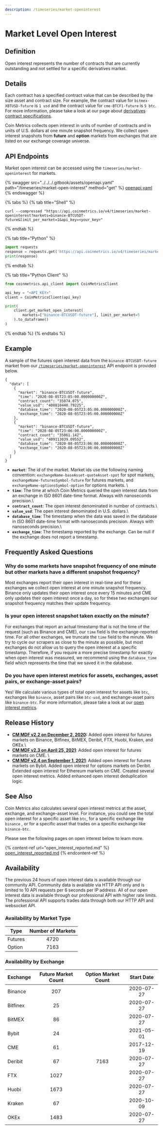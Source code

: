 ```yaml
---
description: /timeseries/market-openinterest
---
```


# Market Level Open Interest

## **Definition**

Open interest represents the number of contracts that are currently outstanding and not settled for a specific derivatives market.

## Details

Each contract has a specified contract value that can be described by the size asset and contract size. For example, the contract value for `bitmex-XBTUSD-future` is `1 usd` and the contract value for `cme-BTCF1-future` is `5 btc`. For more information, please take a look at our page about [derivatives contract specifications](../market-metadata.md).

Coin Metrics collects open interest in units of number of contracts and in units of U.S. dollars at one minute snapshot frequency. We collect open interest snapshots from **future** and **option** markets from exchanges that are listed on our exchange coverage universe.

## API Endpoints


Market open interest can be accessed using the `timeseries/market-openinterest` for markets.

{% swagger src="../../../.gitbook/assets/openapi.yaml" path="/timeseries/market-open-interest" method="get" %}
[openapi.yaml](../../../.gitbook/assets/openapi.yaml)
{% endswagger %}

{% tabs %}
{% tab title="Shell" %}
```shell
curl --compressed "https://api.coinmetrics.io/v4/timeseries/market-openinterest?markets=binance-BTCUSDT-future&limit_per_market=1&api_key=<your_key>"
```
{% endtab %}

{% tab title="Python" %}
```python
import requests
response = requests.get('https://api.coinmetrics.io/v4/timeseries/market-openinterest?markets=binance-BTCUSDT-future&limit_per_market=1&api_key=<your_key>').json()
print(response)
```
{% endtab %}

{% tab title="Python Client" %}
```python
from coinmetrics.api_client import CoinMetricsClient

api_key = "<API_KEY>"
client = CoinMetricsClient(api_key)

print(
    client.get_market_open_interest(
        markets=["binance-BTCUSDT-future"], limit_per_market=5
    ).to_dataframe()
)
```
{% endtab %}
{% endtabs %}


## **Example**

A sample of the futures open interest data from the `binance-BTCUSDT-future` market from our [`/timeseries/market-openinterest`](https://docs.coinmetrics.io/api/v4#operation/getTimeseriesMarketOpenIntereset) API endpoint is provided below.

```
{
  "data": [
    {
      "market": "binance-BTCUSDT-future",
      "time": "2020-08-05T23:05:00.000000000Z",
      "contract_count": "35074.075",
      "value_usd": "408810440.79225",
      "database_time": "2020-08-05T23:05:00.000000000Z",
      "exchange_time": "2020-08-05T23:05:00.000000000Z"
    },
    {
      "market": "binance-BTCUSDT-future",
      "time": "2020-08-05T23:06:00.000000000Z",
      "contract_count": "35061.142",
      "value_usd": "409113039.09552",
      "database_time": "2020-08-05T23:06:00.000000000Z",
      "exchange_time": "2020-08-05T23:06:00.000000000Z"
    }
  ]
}
```

* **`market`**: The id of the market. Market ids use the following naming convention: `exchangeName-baseAsset-quoteAsset-spot` for spot markets, `exchangeName-futuresSymbol-future` for futures markets, and `exchangeName-optionsSymbol-option` for options markets. \\
* **`time`**: The time at which Coin Metrics queried the open interest data from an exchange in ISO 8601 date-time format. Always with nanoseconds precision.\\
* **`contract_count`**: The open interest denominated in number of contracts.\\
* **`value_usd`**: The open interest denominated in U.S. dollars.\\
* **`database_time`**: The timestamp when the data was saved in the database in ISO 8601 date-time format with nanoseconds precision. Always with nanoseconds precision.\\
* **`exchange_time`**: The timestamp reported by the exchange. Can be null if the exchange does not report a timestamp.

## Frequently Asked Questions

### **Why do some markets have snapshot frequency of one minute but other markets have a different snapshot frequency?**

Most exchanges report their open interest in real-time and for these exchanges we collect open interest at one minute snapshot frequency. Binance only updates their open interest once every 15 minutes and CME only updates their open interest once a day, so for these two exchanges our snapshot frequency matches their update frequency.

### **Is your open interest snapshot taken exactly on the minute?**

For exchanges that report an actual timestamp that is not the time of the request (such as Binance and CME), our `time` field is the exchange-reported time. For all other exchanges, we truncate the `time` field to the minute. We try to cycle our scrapers as close to the minute as possible, but most exchanges do not allow us to query the open interest at a specific timestamp. Therefore, if you require a more precise timestamp for exactly when open interest was measured, we recommend using the `database_time` field which represents the time that we saved it in the database.

### **Do you have open interest metrics for assets, exchanges, asset pairs, or exchange-asset pairs?**

Yes! We calculate various types of total open interest for assets like `btc`, exchanges like `binance`, asset pairs like `btc-usd`, and exchange-asset pairs like `binance-btc`. For more information, please take a look at our [open interest metrics](open\_interest\_reported.md).

## Release History

* [**CM MDF v2.2 on December 2, 2020**](https://coinmetrics.io/cm-market-data-feed-futures-data-expansion/)**:** Added open interest for futures markets on Binance, Bitfinex, BitMEX, Deribit, FTX, Huobi, Kraken, and OKEx.\\
* [**CM MDF v2.3 on April 25, 2021**](https://coinmetrics.io/cm-market-data-feed-v2-3-release-notes/): Added open interest for futures markets on CME. \\
* [**CM MDF v2.4 on September 1, 2021**](https://coinmetrics.io/cm-market-data-feed-v2-4-release-notes/): Added open interest for futures markets on Bybit. Added open interest for options markets on Deribit. Extended open interest for Ethereum markets on CME. Created several open interest metrics. Added enhanced open interest deduplication logic.

## See Also

Coin Metrics also calculates several open interest metrics at the asset, exchange, and exchange-asset level. For instance, you could see the total open interest for a specific asset like `btc`, for a specific exchange like `binance` , or for a specific asset that trades on a specific exchange like `binance-btc`.

Please see the following pages on open interest below to learn more.

{% content-ref url="open_interest_reported.md" %}
[open\_interest\_reported.md](open\_interest\_reported.md)
{% endcontent-ref %}

## **Availability**

The previous 24 hours of open interest data is available through our community API. Community data is available via HTTP API only and is limited to 10 API requests per 6 seconds per IP address. All of our open interest data is available through our professional API with higher rate limits. The professional API supports trades data through both our HTTP API and websocket API.

### Availability by Market Type

| Type    | Number of Markets |
| ------- | :---------------: |
| Futures |        4720       |
| Option  |        7163       |

### Availability by Exchange

| Exchange | Future Market Count | Option Market Count | Start Date |
| -------- | :-----------------: | :-----------------: | :--------: |
| Binance  |         207         |                     | 2020-07-27 |
| Bitfinex |          25         |                     | 2020-07-27 |
| BitMEX   |          86         |                     | 2020-07-27 |
| Bybit    |          24         |                     | 2021-05-01 |
| CME      |          61         |                     | 2017-12-19 |
| Deribit  |          67         |         7163        | 2020-07-27 |
| FTX      |         1027        |                     | 2020-07-27 |
| Huobi    |         1673        |                     | 2020-07-27 |
| Kraken   |          67         |                     | 2020-10-09 |
| OKEx     |         1483        |                     | 2020-07-27 |
